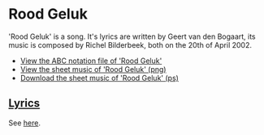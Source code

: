 # Rood Geluk

'Rood Geluk' is a song. It's lyrics are written by
Geert van den Bogaart, its music is composed by Richel Bilderbeek, both
on the 20th of April 2002.

- [View the ABC notation file of 'Rood Geluk'](11_rood_geluk.abc)
- [View the sheet music of 'Rood Geluk' (png)](11_rood_geluk.png)
- [Download the sheet music of 'Rood Geluk' (ps)](11_rood_geluk.ps)

## [Lyrics](11_rood_geluk.txt)

See [here](11_rood_geluk.txt).
